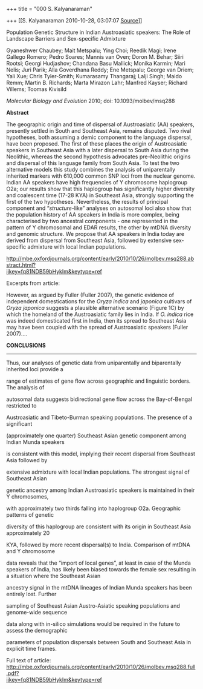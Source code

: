 +++
title = "000 S. Kalyanaraman"

+++
[[S. Kalyanaraman	2010-10-28, 03:07:07 [Source](https://groups.google.com/g/bvparishat/c/xil5lmwfAhc)]]



Population Genetic Structure in Indian Austroasiatic speakers: The Role of Landscape Barriers and Sex-specific Admixture

Gyaneshwer Chaubey; Mait Metspalu; Ying Choi; Reedik Magi; Irene Gallego Romero; Pedro Soares; Mannis van Oven; Doron M. Behar; Siiri Rootsi; Georgi Hudjashov; Chandana Basu Mallick; Monika Karmin; Mari Nelis; Juri Parik; Alla Goverdhana Reddy; Ene Metspalu; George van Driem; Yali Xue; Chris Tyler-Smith; Kumarasamy Thangaraj; Lalji Singh; Maido Remm; Martin B. Richards; Marta Mirazon Lahr; Manfred Kayser; Richard Villems; Toomas Kivisild

*Molecular Biology and Evolution* 2010; doi: 10.1093/molbev/msq288

**Abstract**

The geographic origin and time of dispersal of Austroasiatic (AA) speakers, presently settled in South and Southeast Asia, remains disputed. Two rival hypotheses, both assuming a demic component to the language dispersal, have been proposed. The first of these places the origin of Austroasiatic speakers in Southeast Asia with a later dispersal to South Asia during the Neolithic, whereas the second hypothesis advocates pre-Neolithic origins and dispersal of this language family from South Asia. To test the two alternative models this study combines the analysis of uniparentally inherited markers with 610,000 common SNP loci from the nuclear genome. Indian AA speakers have high frequencies of Y chromosome haplogroup O2a; our results show that this haplogroup has significantly higher diversity and coalescent time (17-28 KYA) in Southeast Asia, strongly supporting the first of the two hypotheses. Nevertheless, the results of principal component and “*structure*-like” analyses on autosomal loci also show that the population history of AA speakers in India is more complex, being characterised by two ancestral components - one represented in the pattern of Y chromosomal and EDAR results, the other by mtDNA diversity and genomic structure. We propose that AA speakers in India today are derived from dispersal from Southeast Asia, followed by extensive sex-specific admixture with local Indian populations.

[http://mbe.oxfordjournals.org/content/early/2010/10/26/molbev.msq288.abstract.html?  
ijkey=fq81NDB59bHykIm&keytype=ref](http://mbe.oxfordjournals.org/content/early/2010/10/26/molbev.msq288.abstract.html?ijkey=fq81NDB59bHykIm&keytype=ref)

Excerpts from article:

However, as argued by Fuller (Fuller 2007), the genetic evidence of independent domestications for the *Oryza indica* and *japonica* cultivars of *Oryza japonica* suggests a plausible alternative scenario (Figure 1C) by which the homeland of the Austroasiatic family lies in India. If *O. indica* rice was indeed domesticated first in India, then its spread to Southeast Asia may have been coupled with the spread of Austroasiatic speakers (Fuller 2007)….



**CONCLUSIONS**

****

Thus, our analyses of genetic data from uniparentally and biparentally inherited loci provide a

range of estimates of gene flow across geographic and linguistic borders. The analysis of

autosomal data suggests bidirectional gene flow across the Bay-of-Bengal restricted to

Austroasiatic and Tibeto-Burman speaking populations. The presence of a significant

(approximately one quarter) Southeast Asian genetic component among Indian Munda speakers

is consistent with this model, implying their recent dispersal from Southeast Asia followed by

extensive admixture with local Indian populations. The strongest signal of Southeast Asian

genetic ancestry among Indian Austroasiatic speakers is maintained in their Y chromosomes,

with approximately two thirds falling into haplogroup O2a. Geographic patterns of genetic

diversity of this haplogroup are consistent with its origin in Southeast Asia approximately 20

KYA, followed by more recent dispersal(s) to India. Comparison of mtDNA and Y chromosome

data reveals that the “import of local genes”, at least in case of the Munda speakers of India, has likely been biased towards the female sex resulting in a situation where the Southeast Asian

ancestry signal in the mtDNA lineages of Indian Munda speakers has been entirely lost. Further

sampling of Southeast Asian Austro-Asiatic speaking populations and genome-wide sequence

data along with in-silico simulations would be required in the future to assess the demographic

parameters of population dispersals between South and Southeast Asia in explicit time frames.

Full text of article: [http://mbe.oxfordjournals.org/content/early/2010/10/26/molbev.msq288.full.pdf?  
ijkey=fq81NDB59bHykIm&keytype=ref](http://mbe.oxfordjournals.org/content/early/2010/10/26/molbev.msq288.full.pdf?ijkey=fq81NDB59bHykIm&keytype=ref)



  

